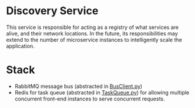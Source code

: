 # Discovery Service

This service is responsible for acting as a registry of what services are alive, and their network locations. In the
future, its responsibilities may extend to the number of microservice instances to intelligently scale the application.

# Stack
- RabbitMQ message bus (abstracted in [BusClient.py](../Common/BusClient.py))
- Redis for task queue (abstracted in [TaskQueue.py](../Common/TaskQueue.py)) for allowing multiple concurrent front-end
  instances to serve concurrent requests.